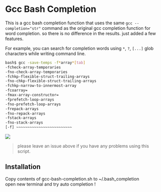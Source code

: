 # Gcc Bash Completion

This is a gcc bash completion function that uses the same `gcc --completion="str"` 
command as the original gcc completion function for word completion.
so there is no difference in the results.
just added a few features.

For example, you can search for completion words using `*`, `?`, `[...]` glob characters
while writing command line.

```sh
bash$ gcc -save-temps -f*array*[tab]
-fcheck-array-temporaries
-fno-check-array-temporaries
-fchkp-flexible-struct-trailing-arrays
-fno-chkp-flexible-struct-trailing-arrays
-fchkp-narrow-to-innermost-array
-fcoarray=
-fmax-array-constructor=
-fprefetch-loop-arrays
-fno-prefetch-loop-arrays
-frepack-arrays
-fno-repack-arrays
-fstack-arrays
-fno-stack-arrays
[-f] ~~~~~~~~~~~~~~~~~~~~~~~~~

```

[![](https://mug896.github.io/img/gcc-bash-completion.png)](https://mug896.github.io/img/gcc-bash-completion.mp4)

> please leave an issue above if you have any problems using this script.

## Installation

Copy contents of gcc-bash-completion.sh to ~/.bash_completion  
open new terminal and try auto completion !


